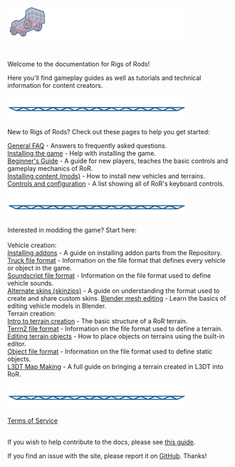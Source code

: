 ![ror_logo_banner](/images/branding/RoR_Logo_discord_banner.png)

<br>

Welcome to the documentation for Rigs of Rods! 

Here you'll find gameplay guides as well as tutorials and technical information
for content creators.

![seperator](/images/branding/ror_seperator.png)

New to Rigs of Rods? Check out these pages to help you get started: <br>

[General FAQ](gameplay/general-faq/) - Answers to frequently asked questions.<br>
[Installing the game](gameplay/installing-the-game/) - Help with installing the game.<br>
[Beginner's Guide](gameplay/beginners-guide/) - A guide for new players, teaches the basic controls and gameplay mechanics of RoR.<br>
[Installing content (mods)](gameplay/installing-content/) - How to install new vehicles and terrains.<br>
[Controls and configuration](gameplay/controls-config/) - A list showing all of RoR's keyboard controls.<br>

![seperator](/images/branding/ror_seperator.png)

Interested in modding the game? Start here: <br><br>
Vehicle creation:<br>
[Installing addons](tools-tutorials/addons/) - A guide on installing addon parts from the Repository.<br>
[Truck file format](vehicle-creation/fileformat-truck/) - Information on the file format that defines every vehicle or object in the game.<br>
[Soundscript file format](vehicle-creation/fileformat-soundscript/) - Information on the file format used to define vehicle sounds.<br>
[Alternate skins (skinzips)](vehicle-creation/alternate-skins/) - A guide on understanding the format used to create and share custom skins. 
[Blender mesh editing](tools-tutorials/blender-mesh-editing/) - Learn the basics of editing vehicle models in Blender.<br>
Terrain creation:<br>
[Intro to terrain creation](terrain-creation/intro/) - The basic structure of a RoR terrain.<br>
[Terrn2 file format](terrain-creation/terrn2-subsystem/) - Information on the file format used to define a terrain.<br>
[Editing terrain objects](terrain-creation/editing-terrain-objects/) - How to place objects on terrains using the built-in editor. <br>
[Object file format](terrain-creation/object-format/) - Information on the file format used to define static objects. <br>
[L3DT Map Making](terrain-creation/l3dt-map-making/) - A full guide on bringing a terrain created in L3DT into RoR.

![seperator](/images/branding/ror_seperator.png)

[Terms of Service](rules/terms-of-service/)<br><br>

If you wish to help contribute to the docs, please see [this guide](tools-tutorials/docs-contributing-guide/).<br>

If you find an issue with the site, please report it on [GitHub](https://github.com/RigsOfRods/docs.rigsofrods.org/issues). Thanks!
